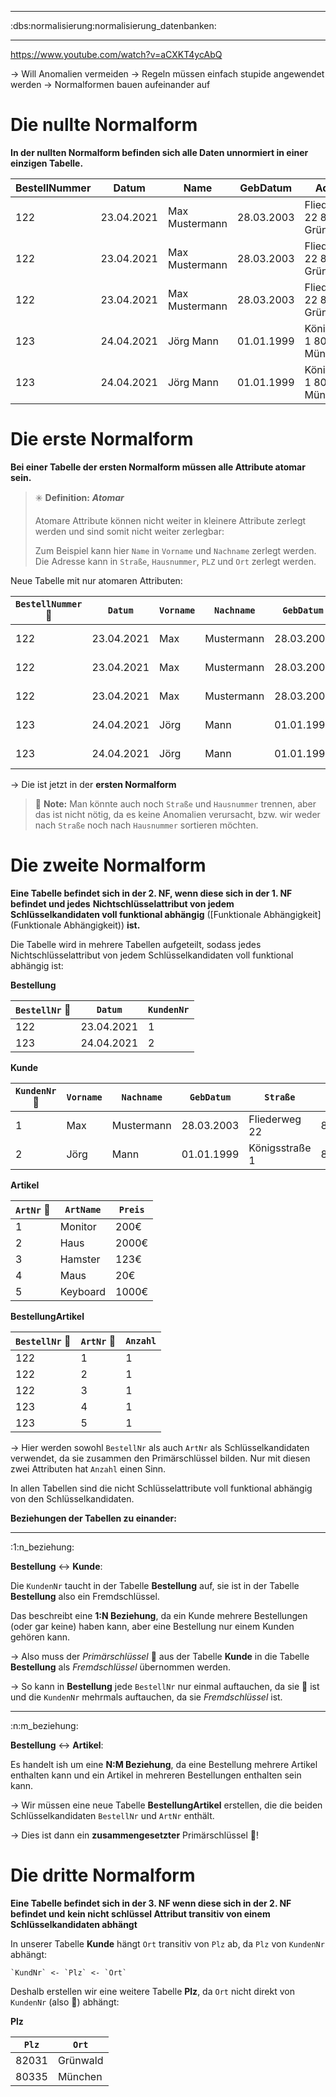 ----

:dbs:normalisierung:normalisierung_datenbanken:

----

https://www.youtube.com/watch?v=aCXKT4ycAbQ

→ Will Anomalien vermeiden
→ Regeln müssen einfach stupide angewendet werden 
→ Normalformen bauen aufeinander auf

# Die nullte Normalform
**In der nullten Normalform befinden sich alle Daten unnormiert in einer einzigen Tabelle.**

| BestellNummer | Datum      | Name           | GebDatum   | Adresse                      | ArtNr | ArtName  | Preis |
|---------------|------------|----------------|------------|------------------------------|-------|----------|-------|
| 122           | 23.04.2021 | Max Mustermann | 28.03.2003 | Fliederweg 22 82031 Grünwald | 1     | Monitor  | 200€  |
| 122           | 23.04.2021 | Max Mustermann | 28.03.2003 | Fliederweg 22 82031 Grünwald | 2     | Haus     | 2000€ |
| 122           | 23.04.2021 | Max Mustermann | 28.03.2003 | Fliederweg 22 82031 Grünwald | 3     | Hamster  | 123€  |
| 123           | 24.04.2021 | Jörg Mann      | 01.01.1999 | Königsstraße 1 80335 München | 4     | Maus     | 20€   |
| 123           | 24.04.2021 | Jörg Mann      | 01.01.1999 | Königsstraße 1 80335 München | 5     | Keyboard | 1000€ |



# Die erste Normalform
**Bei einer Tabelle der ersten Normalform müssen alle Attribute atomar sein.**

> :eight_spoked_asterisk: **Definition:** ***Atomar***
> 
> Atomare Attribute können nicht weiter in kleinere Attribute zerlegt werden und sind somit nicht weiter zerlegbar:
>
> Zum Beispiel kann hier `Name` in `Vorname` und `Nachname` zerlegt werden.
> Die Adresse kann in `Straße`, `Hausnummer`, `PLZ` und `Ort` zerlegt werden.

Neue Tabelle mit nur atomaren Attributen:

| `BestellNummer` :key: | `Datum`    | `Vorname` | `Nachname` | `GebDatum` | `Straße`       | `Plz` | `Ort`    | `ArtNr` | `ArtName` | `Preis` |
|-----------------------|------------|-----------|------------|------------|----------------|-------|----------|---------|-----------|---------|
| 122                   | 23.04.2021 | Max       | Mustermann | 28.03.2003 | Fliederweg 22  | 82031 | Grünwald | 1       | Monitor   | 200€    |
| 122                   | 23.04.2021 | Max       | Mustermann | 28.03.2003 | Fliederweg 22  | 82031 | Grünwald | 2       | Haus      | 2000€   |
| 122                   | 23.04.2021 | Max       | Mustermann | 28.03.2003 | Fliederweg 22  | 82031 | Grünwald | 3       | Hamster   | 123€    |
| 123                   | 24.04.2021 | Jörg      | Mann       | 01.01.1999 | Königsstraße 1 | 80335 | München  | 4       | Maus      | 20€     |
| 123                   | 24.04.2021 | Jörg      | Mann       | 01.01.1999 | Königsstraße 1 | 80335 | München  | 5       | Keyboard  | 1000€   |

→ Die ist jetzt in der **ersten Normalform**
> :memo: **Note:** Man könnte auch noch `Straße` und `Hausnummer` trennen, aber das ist nicht nötig, da es keine Anomalien verursacht, 
> bzw. wir weder nach `Straße` noch nach `Hausnummer` sortieren möchten.


# Die zweite Normalform
**Eine Tabelle befindet sich in der 2. NF, wenn diese sich in der 1. NF befindet und jedes**
**Nichtschlüsselattribut von jedem Schlüsselkandidaten voll funktional abhängig** ([Funktionale Abhängigkeit](Funktionale Abhängigkeit)) **ist.**

Die Tabelle wird in mehrere Tabellen aufgeteilt, sodass jedes Nichtschlüsselattribut von jedem Schlüsselkandidaten voll funktional abhängig ist:

**Bestellung**

| `BestellNr` :key: | `Datum`    | `KundenNr` |
|-------------------|------------|------------|
| 122               | 23.04.2021 | 1          |
| 123               | 24.04.2021 | 2          |

**Kunde**

| `KundenNr` :key: | `Vorname` | `Nachname` | `GebDatum` | `Straße`       | `Plz` | `Ort`    |
|------------------|-----------|------------|------------|----------------|-------|----------|
| 1                | Max       | Mustermann | 28.03.2003 | Fliederweg 22  | 82031 | Grünwald |
| 2                | Jörg      | Mann       | 01.01.1999 | Königsstraße 1 | 80335 | München  |

**Artikel**

| `ArtNr` :key: | `ArtName` | `Preis` |
|---------------|-----------|---------|
| 1             | Monitor   | 200€    |
| 2             | Haus      | 2000€   |
| 3             | Hamster   | 123€    |
| 4             | Maus      | 20€     |
| 5             | Keyboard  | 1000€   |

**BestellungArtikel**

| `BestellNr` :key: | `ArtNr` :key: | `Anzahl` |
|-------------------|---------------|----------|
| 122               | 1             | 1        |
| 122               | 2             | 1        |
| 122               | 3             | 1        |
| 123               | 4             | 1        |
| 123               | 5             | 1        |

→ Hier werden sowohl `BestellNr` als auch `ArtNr` als Schlüsselkandidaten verwendet, da sie zusammen den Primärschlüssel bilden.
Nur mit diesen zwei Attributen hat `Anzahl` einen Sinn.

In allen Tabellen sind die nicht Schlüsselattribute voll funktional abhängig von den Schlüsselkandidaten.

**Beziehungen der Tabellen zu einander:**

----
:1:n_beziehung:

**Bestellung** <-> **Kunde**: 

Die `KundenNr` taucht in der Tabelle **Bestellung** auf, sie ist in der Tabelle **Bestellung** also ein Fremdschlüssel. 

Das beschreibt eine **1:N Beziehung**, da ein Kunde mehrere Bestellungen (oder gar keine) haben kann, aber eine Bestellung nur einem Kunden gehören kann. 

→ Also muss der *Primärschlüssel* :key: aus der Tabelle **Kunde** in die Tabelle **Bestellung** als *Fremdschlüssel* übernommen werden. 

→ So kann in **Bestellung** jede `BestellNr` nur einmal auftauchen, da sie :key: ist und die `KundenNr` mehrmals auftauchen, da sie *Fremdschlüssel* ist.

----
:n:m_beziehung:

**Bestellung** <-> **Artikel**:

Es handelt ish um eine **N:M Beziehung**, da eine Bestellung mehrere Artikel enthalten kann und ein Artikel in mehreren Bestellungen enthalten sein kann.

→ Wir müssen eine neue Tabelle **BestellungArtikel** erstellen, die die beiden Schlüsselkandidaten `BestellNr` und `ArtNr` enthält.

→ Dies ist dann ein **zusammengesetzter** Primärschlüssel :key:!


# Die dritte Normalform
**Eine Tabelle befindet sich in der 3. NF wenn diese sich in der 2. NF befindet und**
**kein nicht schlüssel Attribut transitiv von einem Schlüsselkandidaten abhängt**

In unserer Tabelle **Kunde** hängt `Ort` transitiv von `Plz` ab, da `Plz` von `KundenNr` abhängt:

	`KundNr` <- `Plz` <- `Ort`

Deshalb erstellen wir eine weitere Tabelle **Plz**, da `Ort` nicht direkt von `KundenNr` (also :key:) abhängt:

**Plz**

| `Plz` | `Ort`    |
|-------|----------|
| 82031 | Grünwald |
| 80335 | München  |
